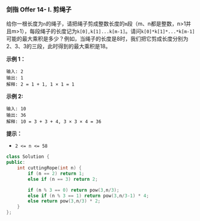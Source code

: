 ### 剑指 Offer 14- I. 剪绳子
给你一根长度为` n `的绳子，请把绳子剪成整数长度的` m `段（m、n都是整数，n>1并且m>1），每段绳子的长度记为` k[0],k[1]...k[m-1] `。请问` k[0]*k[1]*...*k[m-1] `可能的最大乘积是多少？例如，当绳子的长度是8时，我们把它剪成长度分别为2、3、3的三段，此时得到的最大乘积是18。

**示例 1：**
```
输入: 2
输出: 1
解释: 2 = 1 + 1, 1 × 1 = 1
```

**示例 2:**
```
输入: 10
输出: 36
解释: 10 = 3 + 3 + 4, 3 × 3 × 4 = 36
```

**提示：**
* `2 <= n <= 58`

```cpp
class Solution {
public:
    int cuttingRope(int n) {
        if (n == 2) return 1;
        else if (n == 3) return 2;

        if (n % 3 == 0) return pow(3,n/3);
        else if (n % 3 == 1) return pow(3,n/3-1) * 4;
        else return pow(3,n/3) * 2;
    }
};
```

